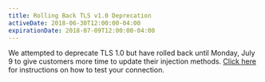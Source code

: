 ```yaml
---
title: Rolling Back TLS v1.0 Deprecation
activeDate: 2018-06-30T12:00:00-04:00
expirationDate: 2018-07-09T12:00:00-04:00
---
```


We attempted to deprecate TLS 1.0 but have rolled back until Monday, July 9 to give customers more time to update their injection methods. [Click here](https://www.sparkpost.com/docs/tech-resources/tlsv1-0-test-hostname/) for instructions on how to test your connection.
